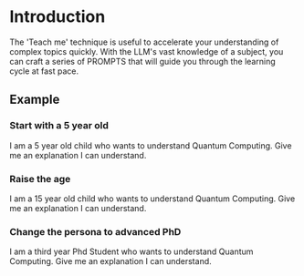 # Introduction
The 'Teach me' technique is useful to accelerate your understanding of complex topics quickly. With the LLM's vast knowledge of a subject, you can craft a series of PROMPTS that will guide you through the learning cycle at fast pace. 

## Example 

### Start with a 5 year old 
I am a 5 year old child who wants to understand Quantum Computing. Give me an explanation I can understand.

### Raise the age
I am a 15 year old child who wants to understand Quantum Computing. Give me an explanation I can understand.

### Change the persona to advanced PhD 
I am a third year Phd Student who wants to understand Quantum Computing. Give me an explanation I can understand.



